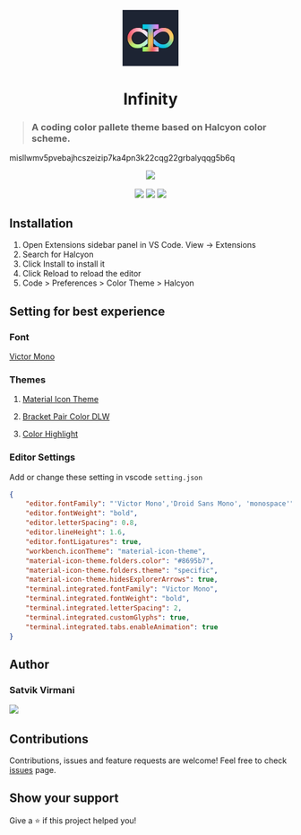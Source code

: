 <p align="center">
  <img alt="Infinity Theme Logo" src="https://raw.githubusercontent.com/satvikvirmani/infinity-theme/master/assets/4x/icon@512px.png" width="100" />
</p>

<p align="center">
    <h1 align="center">Infinity</h1>
</p>

> ### A coding color pallete theme based on Halcyon color scheme.
misllwmv5pvebajhcszeizip7ka4pn3k22cqg22grbalyqqg5b6q
<p align="center">
    <a href="">
        <img src="https://img.shields.io/badge/Made%20by%20Satvik%20Virmani-000000?style=for-the-badge">
    </a>
</p>

<p align="center">
  <img src="https://img.shields.io/github/license/satvikvirmani/infinity-theme?color=000000&logoColor=000000&style=for-the-badge">
  <img src="https://img.shields.io/github/issues/satvikvirmani/infinity-theme?color=000000&logoColor=000000&style=for-the-badge">
  <img src="https://img.shields.io/github/last-commit/satvikvirmani/infinity-theme?color=000000&logoColor=000000&style=for-the-badge">
</p>

## Installation
1. Open Extensions sidebar panel in VS Code. View → Extensions
2. Search for Halcyon
3. Click Install to install it
4. Click Reload to reload the editor
5. Code > Preferences > Color Theme > Halcyon

## Setting for best experience

### Font
[Victor Mono](https://rubjo.github.io/victor-mono/)

### Themes

1. [Material Icon Theme](https://marketplace.visualstudio.com/items?itemName=PKief.material-icon-theme)

2. [Bracket Pair Color DLW](https://marketplace.visualstudio.com/items?itemName=BracketPairColorDLW.bracket-pair-color-dlw)

3. [Color Highlight](https://marketplace.visualstudio.com/items?itemName=naumovs.color-highlight)

### Editor Settings
Add or change these setting in vscode `setting.json`

```json
{
    "editor.fontFamily": "'Victor Mono','Droid Sans Mono', 'monospace'",
    "editor.fontWeight": "bold",
    "editor.letterSpacing": 0.8,
    "editor.lineHeight": 1.6,
    "editor.fontLigatures": true,
    "workbench.iconTheme": "material-icon-theme",
    "material-icon-theme.folders.color": "#8695b7",
    "material-icon-theme.folders.theme": "specific",
    "material-icon-theme.hidesExplorerArrows": true,
    "terminal.integrated.fontFamily": "Victor Mono",
    "terminal.integrated.fontWeight": "bold",
    "terminal.integrated.letterSpacing": 2,
    "terminal.integrated.customGlyphs": true,
    "terminal.integrated.tabs.enableAnimation": true
}
```

## Author

### Satvik Virmani

<a href="https://twitter.com/satvikvirmani">
    <img src="https://img.shields.io/twitter/follow/satvikvirmani?color=000000&logo=twitter&logoColor=FFFFFF&style=for-the-badge">
</a>

## Contributions

Contributions, issues and feature requests are welcome!
Feel free to check [issues](https://github.com/satvikvirmani/infinity-theme/issues) page.

## Show your support

Give a ⭐️ if this project helped you!